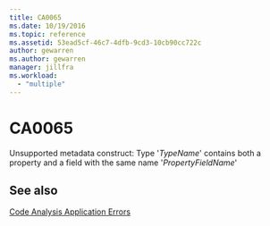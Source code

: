```yaml
---
title: CA0065
ms.date: 10/19/2016
ms.topic: reference
ms.assetid: 53ead5cf-46c7-4dfb-9cd3-10cb90cc722c
author: gewarren
ms.author: gewarren
manager: jillfra
ms.workload:
  - "multiple"
---
```

# CA0065
Unsupported metadata construct: Type '*TypeName*' contains both a property and a field with the same name '*PropertyFieldName*'

## See also
 [Code Analysis Application Errors](../code-quality/code-analysis-application-errors.md)